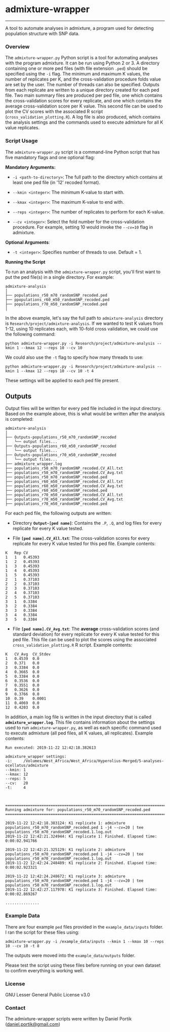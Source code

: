 # admixture-wrapper

-----

A tool to automate analyses in admixture, a program used for detecting population structure with SNP data.
 
 
### Overview

The `admixture-wrapper.py` Python script is a tool for automating analyses with the program admixture. It can be run using Python 2 or 3. A directory containing one or more ped files (with file extension `.ped`) should be specified using the `-i` flag. The minimum and maximum K values, the number of replicates per K, and the cross-validation procedure folds value are set by the user. The number of threads can also be specified. Outputs from each replicate are written to a unique directory created for each ped file. Two main summary files are produced per ped file, one which contains the cross-validation scores for every replicate, and one which contains the average cross-validation score per K value. This second file can be used to plot the CV scores with the associated R script (`cross_validation_plotting.R`). A log file is also produced, which contains the analysis settings and the commands used to execute admixture for all K value replicates. 


### Script Usage 

The `admixture-wrapper.py` script is a command-line Python script that has five mandatory flags and one optional flag:

**Mandatory Arguments:**

+ `-i <path-to-directory>`: The full path to the directory which contains at least one ped file (in '12' recoded format).

+ `--kmin <integer>`: The minimum K-value to start with.

+ `--kmax <integer>`: The maximum K-value to end with.

+ `--reps <integer>`: The number of replicates to perform for each K-value.

+ `--cv <integer>`: Select the fold number for the cross-validation procedure. For example, setting 10 would invoke the `--cv=10` flag in admixture.

**Optional Arguments**:

+ `-t <integer>`: Specifies number of threads to use. Default = 1.


**Running the Script**

To run an analysis with the `admixture-wrapper.py` script, you'll first want to put the ped file(s) in a single directory. For example:

```
admixture-analysis
│
├── populations_r50_m70_randomSNP_recoded.ped
├── ppopulations_r60_m50_randomSNP_recoded.ped
├── populations_r70_m50_randomSNP_recoded.ped
│
```

In the above example, let's say the full path to `admixture-analysis` directory is `Research/project/admixture-analysis`. If we wanted to test K values from 1-12, using 10 replicates each, with 10-fold cross validation, we could use the following command:

```
python admixture-wrapper.py -i Research/project/admixture-analysis --kmin 1 --kmax 12 --reps 10 --cv 10 
```

We could also use the `-t` flag to specify how many threads to use:

```
python admixture-wrapper.py -i Research/project/admixture-analysis --kmin 1 --kmax 12 --reps 10 --cv 10 -t 4
```

These settings will be applied to each ped file present. 


## Outputs 


Output files will be written for every ped file included in the input directory. Based on the example above, this is what would be written after the analysis is completed:

```
admixture-analysis
│
├── Outputs-populations_r50_m70_randomSNP_recoded
│	└── output files...
├── Outputs-populations_r60_m50_randomSNP_recoded
│	└── output files...
├── Outputs-populations_r70_m50_randomSNP_recoded
│	└── output files...
├── admixture_wrapper.log
├── populations_r50_m70_randomSNP_recoded.CV_All.txt
├── populations_r50_m70_randomSNP_recoded.CV_Avg.txt
├── populations_r50_m70_randomSNP_recoded.ped
├── populations_r60_m50_randomSNP_recoded.CV_All.txt
├── populations_r60_m50_randomSNP_recoded.CV_Avg.txt
├── populations_r60_m50_randomSNP_recoded.ped
├── populations_r70_m50_randomSNP_recoded.CV_All.txt
├── populations_r70_m50_randomSNP_recoded.CV_Avg.txt
├── populations_r70_m50_randomSNP_recoded.ped
```

For each ped file, the following outputs are written:

+ Directory **`Output-[ped name]`**: Contains the `.P`, `.Q`, and log files for every replicate for every K value tested. 

+ File **`[ped name].CV_All.txt`**: The cross-validation scores for every replicate for every K value tested for this ped file. Example contents:

```
K	Rep	CV
1	1	0.45393
1	2	0.45393
1	3	0.45393
1	4	0.45393
1	5	0.45393
2	1	0.37103
2	2	0.37103
2	3	0.37103
2	4	0.37103
2	5	0.37103
3	1	0.3384
3	2	0.3384
3	3	0.3384
3	4	0.3384
3	5	0.3384
```

+ File **`[ped name].CV_Avg.txt`**: The **average** cross-validation scores (and standard deviation) for every replicate for every K value tested for this ped file. This file can be used to plot the scores using the associated `cross_validation_plotting.R` R script. Example contents:

```
K	CV_Avg	CV_Stdev
1	0.4539	0.0
2	0.371	0.0
3	0.3384	0.0
4	0.3665	0.0
5	0.3384	0.0
6	0.3536	0.0
7	0.3551	0.0
8	0.3626	0.0
9	0.3766	0.0
10	0.39	0.0001
11	0.4069	0.0
12	0.4203	0.0
```

In addition, a main log file is written in the input directory that is called **`admixture_wrapper.log`**. This file contains information about the settings used to run `admixture-wrapper.py`, as well as each specific command used to execute admixture (all ped files, all K values, all replicates). Example contents:

```
Run executed: 2019-11-22 12:42:18.382613

admixture_wrapper settings:
-i:		/Volumes/West_Africa/West_Africa/Hyperolius-Merged/5-analyses-ocellatus/admixture
--kmin:	1
--kmax:	12
--reps:	5
--cv:	20
-t:		4



================================================================================
Running admixture for: populations_r50_m70_randomSNP_recoded.ped
================================================================================

2019-11-22 12:42:18.383124: K1 replicate 1: admixture populations_r50_m70_randomSNP_recoded.ped 1 -j4 --cv=20 | tee populations_r50_m70_randomSNP_recoded.1.log.out
2019-11-22 12:42:21.324944: K1 replicate 1: Finished. Elapsed time: 0:00:02.941766

2019-11-22 12:42:21.325129: K1 replicate 2: admixture populations_r50_m70_randomSNP_recoded.ped 1 -j4 --cv=20 | tee populations_r50_m70_randomSNP_recoded.1.log.out
2019-11-22 12:42:24.248489: K1 replicate 2: Finished. Elapsed time: 0:00:02.923321

2019-11-22 12:42:24.248672: K1 replicate 3: admixture populations_r50_m70_randomSNP_recoded.ped 1 -j4 --cv=20 | tee populations_r50_m70_randomSNP_recoded.1.log.out
2019-11-22 12:42:27.117978: K1 replicate 3: Finished. Elapsed time: 0:00:02.869267

...............
```

### Example Data

There are four example `ped` files provided in the `example_data/inputs` folder. I ran the script for these files using:

```
admixture-wrapper.py -i /example_data/inputs --kmin 1 --kmax 10 --reps 10 --cv 10 -t 8
``` 

The outputs were moved into the `example_data/outputs` folder. 

Please test the script using these files before running on your own dataset to confirm everything is working well.


### License

GNU Lesser General Public License v3.0

### Contact

The admixture-wrapper scripts were written by Daniel Portik (daniel.portik@gmail.com)
